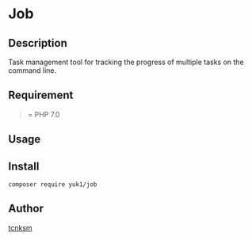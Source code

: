 Job
====

## Description

Task management tool for tracking the progress of multiple tasks on the command line.

## Requirement

>= PHP 7.0

## Usage

## Install

`composer require yuk1/job`

## Author

[tcnksm](https://github.com/yuk1game)